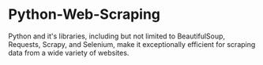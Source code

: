 # Python-Web-Scraping
Python and it's libraries, including but not limited to BeautifulSoup, Requests, Scrapy, and Selenium, make it exceptionally efficient for scraping data from a wide variety of websites.
